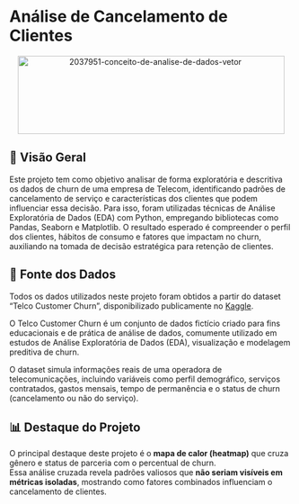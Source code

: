 # Análise de Cancelamento de Clientes

<div align="center">
  <img src="https://github.com/user-attachments/assets/225dd628-0d3f-4fdc-a7d9-da4bbb2f482d" alt="2037951-conceito-de-analise-de-dados-vetor"  width="475" height="139">
</div>


## 📌 Visão Geral
Este projeto tem como objetivo analisar de forma exploratória e descritiva os dados de churn de uma empresa de Telecom, identificando padrões de cancelamento de serviço e características dos clientes que podem influenciar essa decisão.
Para isso, foram utilizadas técnicas de Análise Exploratória de Dados (EDA) com Python, empregando bibliotecas como Pandas, Seaborn e Matplotlib. O resultado esperado é compreender o perfil dos clientes, hábitos de consumo e fatores que impactam no churn, auxiliando na tomada de decisão estratégica para retenção de clientes.

## 📂 Fonte dos Dados
Todos os dados utilizados neste projeto foram obtidos a partir do dataset “Telco Customer Churn”, disponibilizado publicamente no [Kaggle](https://www.kaggle.com/datasets/blastchar/telco-customer-churn).

O Telco Customer Churn é um conjunto de dados fictício criado para fins educacionais e de prática de análise de dados, comumente utilizado em estudos de Análise Exploratória de Dados (EDA), visualização e modelagem preditiva de churn.

O dataset simula informações reais de uma operadora de telecomunicações, incluindo variáveis como perfil demográfico, serviços contratados, gastos mensais, tempo de permanência e o status de churn (cancelamento ou não do serviço).


## 📊 Destaque do Projeto
O principal destaque deste projeto é o **mapa de calor (heatmap)** que cruza gênero e status de parceria com o percentual de churn.  
Essa análise cruzada revela padrões valiosos que **não seriam visíveis em métricas isoladas**, mostrando como fatores combinados influenciam o cancelamento de clientes.

